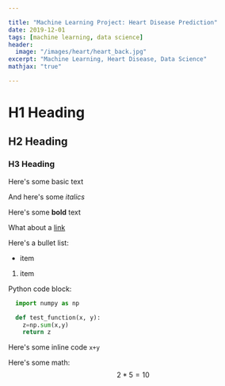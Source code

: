 ```yaml
---

title: "Machine Learning Project: Heart Disease Prediction"
date: 2019-12-01
tags: [machine learning, data science]
header:
  image: "/images/heart/heart_back.jpg"
excerpt: "Machine Learning, Heart Disease, Data Science"
mathjax: "true"

---
```


# H1 Heading

## H2 Heading

### H3 Heading


Here's some basic text

And here's some *italics*

Here's some **bold** text

What about a [link](https://github.com/GuiMSR)

Here's a bullet list:
* item
1. item

Python code block:
```Python
  import numpy as np

  def test_function(x, y):
    z=np.sum(x,y)
    return z
```
Here's some inline code `x+y`

Here's some math: $$ 2*5 = 10 $$
